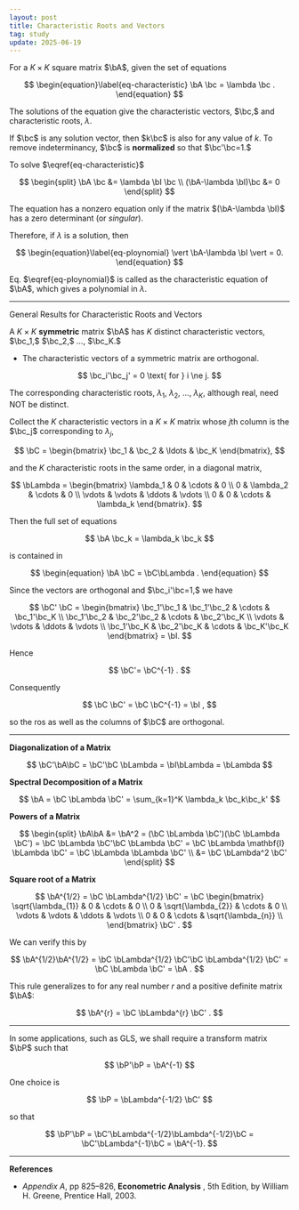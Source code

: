 ```yaml
---
layout: post
title: Characteristic Roots and Vectors
tag: study
update: 2025-06-19
---
```



For a $K\times K$ square matrix $\bA$, given the set of equations

$$
\begin{equation}\label{eq-characteristic}
\bA \bc = \lambda \bc .
\end{equation} 
$$

The solutions of the equation give the characteristic vectors, $\bc,$ and characteristic roots, $\lambda.$ 

If $\bc$ is any solution vector, then $k\bc$ is also for any value of $k.$
To remove indeterminancy, $\bc$ is **normalized** so that $\bc'\bc=1.$


To solve $\eqref{eq-characteristic}$

$$
\begin{split}
\bA \bc &= \lambda \bI \bc  \\
(\bA-\lambda \bI)\bc &= 0
\end{split}
$$

The equation has a nonzero equation only if the matrix $(\bA-\lambda \bI)$ has a zero determinant (or *singular*).

Therefore, if $\lambda$ is a solution, then

$$
\begin{equation}\label{eq-ploynomial}
\vert \bA-\lambda \bI \vert = 0.
\end{equation} 
$$

Eq. $\eqref{eq-ploynomial}$ is called as the characteristic equation of $\bA$, which gives a polynomial in $\lambda.$ 

___

General Results for Characteristic Roots and Vectors

A $K\times K$ **symmetric** matrix $\bA$ has $K$ distinct characteristic vectors, $\bc_1,$ $\bc_2,$ $\ldots,$ $\bc_K.$ 

- The characteristic vectors of a symmetric matrix are orthogonal.

$$
\bc_i'\bc_j' = 0 \text{ for } i \ne j.
$$

The corresponding characteristic roots, $\lambda_1,$ $\lambda_2,$ $\ldots,$ $\lambda_K,$ although real, need NOT be distinct.


Collect the $K$ characteristic vectors in a $K\times K$ matrix whose $j$th column is the $\bc_j$ corresponding to $\lambda_j,$

$$
\bC = \begin{bmatrix} 
\bc_1 & \bc_2 & \ldots & \bc_K
\end{bmatrix},
$$

and the $K$ characteristic roots in the same order, in a diagonal matrix,

$$
\bLambda = 
\begin{bmatrix}
\lambda_1 & 0 & \cdots & 0 \\
0 & \lambda_2 & \cdots & 0 \\
\vdots & \vdots & \ddots & \vdots \\
0 & 0 & \cdots & \lambda_k
\end{bmatrix}.
$$

Then the full set of equations

$$
\bA \bc_k = \lambda_k \bc_k
$$

is contained in

$$
\begin{equation}
\bA \bC = \bC\bLambda .
\end{equation}
$$


Since the vectors are orthogonal and $\bc_i'\bc=1,$ we have

$$
\bC' \bC = \begin{bmatrix}
\bc_1'\bc_1 & \bc_1'\bc_2 & \cdots & \bc_1'\bc_K \\
\bc_1'\bc_2 & \bc_2'\bc_2 & \cdots & \bc_2'\bc_K \\
\vdots & \vdots & \ddots & \vdots \\
\bc_1'\bc_K & \bc_2'\bc_K & \cdots & \bc_K'\bc_K
\end{bmatrix} = \bI.
$$

Hence 

$$
\bC'= \bC^{-1} .
$$

Consequently

$$
\bC \bC' = \bC \bC^{-1} = \bI ,
$$

so the ros as well as the columns of $\bC$ are orthogonal.

___


**Diagonalization of a Matrix**

$$
\bC'\bA\bC = \bC'\bC \bLambda = \bI\bLambda = \bLambda
$$

**Spectral Decomposition of a Matrix**

$$
\bA = \bC \bLambda \bC' = \sum_{k=1}^K \lambda_k \bc_k\bc_k'
$$

**Powers of a Matrix**

$$
\begin{split}
\bA\bA &= \bA^2 = (\bC \bLambda \bC')(\bC \bLambda \bC') = \bC \bLambda \bC'\bC \bLambda \bC' = \bC \bLambda \mathbf{I} \bLambda \bC' =  \bC \bLambda \bLambda \bC' \\
&= \bC \bLambda^2 \bC' 
\end{split}
$$

**Square root of a Matrix**

$$
\bA^{1/2} = \bC \bLambda^{1/2} \bC' = \bC
\begin{bmatrix}
\sqrt{\lambda_{1}} & 0  & \cdots & 0 \\
0 & \sqrt{\lambda_{2}} & \cdots & 0 \\
\vdots & \vdots & \ddots & \vdots \\
0 & 0  & \cdots & \sqrt{\lambda_{n}} \\
\end{bmatrix} \bC' .
$$

We can verify this by 

$$
\bA^{1/2}\bA^{1/2} = \bC \bLambda^{1/2} \bC'\bC \bLambda^{1/2} \bC' = \bC \bLambda \bC' = \bA .
$$


This rule generalizes to for any real number $r$ and a positive definite matrix $\bA$:

$$
\bA^{r} = \bC \bLambda^{r} \bC' .
$$

___


In some applications, such as GLS, we shall require a transform matrix $\bP$ such that

$$
\bP'\bP = \bA^{-1}
$$

One choice is

$$
\bP = \bLambda^{-1/2} \bC'
$$

so that

$$
\bP'\bP = \bC'\bLambda^{-1/2}\bLambda^{-1/2}\bC = \bC'\bLambda^{-1}\bC = \bA^{-1}.
$$

___

**References**

-  *Appendix A*, pp 825–826, **Econometric Analysis** , 5th Edition, by William H. Greene, Prentice Hall, 2003. 